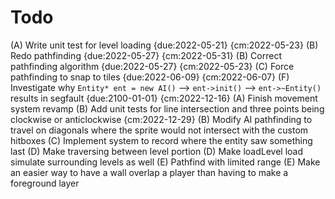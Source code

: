 # Todo

(A) Write unit test for level loading {due:2022-05-21} {cm:2022-05-23}
(B) Redo pathfinding {due:2022-05-27} {cm:2022-05-31}
(B) Correct pathfinding algorithm {due:2022-05-27} {cm:2022-05-23}
(C) Force pathfinding to snap to tiles {due:2022-06-09} {cm:2022-06-07}
(F) Investigate why `Entity* ent = new AI()` --> `ent->init()` --> `ent->~Entity()` results in segfault {due:2100-01-01} {cm:2022-12-16}
(A) Finish movement system revamp
(B) Add unit tests for line intersection and three points being clockwise or anticlockwise {cm:2022-12-29}
(B) Modify AI pathfinding to travel on diagonals where the sprite would not intersect with the custom hitboxes
(C) Implement system to record where the entity saw something last
(D) Make traversing between level portion
(D) Make loadLevel load simulate surrounding levels as well
(E) Pathfind with limited range
(E) Make an easier way to have a wall overlap a player than having to make a foreground layer
